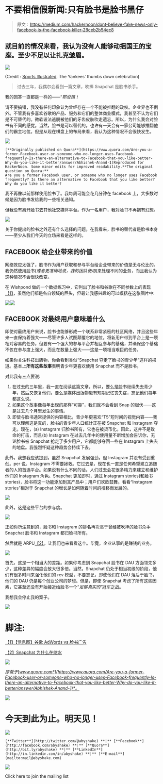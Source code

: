 # 不要相信假新闻:只有脸书是脸书黑仔

> 原文：<https://medium.com/hackernoon/dont-believe-fake-news-only-facebook-is-the-facebook-killer-28ceb2b54ec8>

## 就目前的情况来看，我认为没有人能够动摇国王的宝座。至少不足以让扎克皱眉。

![](img/6230e430fe558c229b25fe0a87ba777e.png)

(Credit : [Sports Illustrated](https://www.si.com/mlb/2017/09/15/yankees-todd-frazier-home-run-thumbs-down-celebration-video). The Yankees’ thumbs down celebration)

> 过去三年，我偶尔会看到一篇文章，吹捧 Snapchat 是脸书杀手。

我的回答一直都是一样的——“*耶没错！*

请不要搞错，我没有任何印象认为曾经存在一个不能被推翻的政权。企业界也不例外。不管我有多喜欢谷歌的产品、服务和它们的整体商业模式，我甚至不认为它们是不可替代的。微软设法逃脱被他们的牙齿皮肤吹走遗忘。所以，为什么我会对脸书有不同的感觉。当然，脸书是可以替代的，也许有一天会有一家公司能够推翻他们的霸主地位。但是从现在棋盘上的布局来看，我认为这种情况不会很快发生。

![](img/dcc03f57c9d66c3428a5279b3ab13f93.png)

```
[**Originally published on Quora**](https://www.quora.com/Are-you-a-former-Facebook-user-or-someone-who-no-longer-uses-Facebook-frequently-Is-there-an-alternative-to-Facebook-that-you-like-better-Why-do-you-like-it-better/answer/Abhishek-Anand-1)Reproduced for HackerNoon. Some minor edits for improved readability.**The original question on Quora:**
Are you a former Facebook user, or someone who no longer uses Facebook frequently? Is there an alternative to Facebook that you like better? Why do you like it better?
```

我不再像以前那样使用脸书了。我每周可能会花几分钟在 facebook 上，大多数时候是因为脸书发给我的一些相关通知。

但我没有离开脸书去其他社交媒体平台。作为一名用户，我对脸书不再抱有幻想。

![](img/dcc03f57c9d66c3428a5279b3ab13f93.png)

关于你提出的脸书之外还有什么选择的问题。在我看来，脸书的替代者是脸书本身——至少从我们今天的立场来看是这样的。

## FACEBOOK 给企业带来的价值

网络效应太强了，脸书作为用户获取和参与平台给企业带来的价值是无与伦比的。我仍然使用脸书(*或者更准确地说，我的团队使用*)来处理不同的业务，而且我认为这种情况不会很快改变。

在 Wishpond 做的一个数据练习中，它列出了脸书和谷歌在不同参数上的表现[【1】](https://www.quora.com/Are-you-a-former-Facebook-user-or-someone-who-no-longer-uses-Facebook-frequently-Is-there-an-alternative-to-Facebook-that-you-like-better-Why-do-you-like-it-better/answer/Abhishek-Anand-1#LAyam)，虽然他们都是各自领域的巨头，但最让我感兴趣的可以概括在这张图片中:

![](img/6676a399e97032cfa52c0ae615f42020.png)![](img/dcc03f57c9d66c3428a5279b3ab13f93.png)

## FACEBOOK 对最终用户意味着什么

即使对最终用户来说，脸书也能够形成一个联系非常紧密的社区网络，并且这些年来一直保持着强大——尽管许多人试图颠覆它的地位。将新用户带到平台上是一项相对容易的任务，但要有一个强大的参与平台并相互参与的基础，并确保这个基础不仅在参与度上强大，而且在数量上强大——这是一项相当艰巨的任务。

如果你关注科技出版物，你会看到类似“Snapchat 夺走了脸书的青少年”这样的报道。基本上**所有这些故事**表明青少年更喜欢使用 Snapchat 而不是脸书。

对此我有三点要说:

1.  在过去的三年里，我一直在阅读这篇文章。所以，要么是脸书继续失去青少年，然后又恢复他们，要么是媒体出版物患有短期记忆丧失症，忘记他们每年都这么说。
2.  如果这个故事像每年出现的那样“可靠”，我们就不会看到 Snap 的起伏——这是过去几个月里发生的事情。
3.  即使与脸书通常提供的内容相比，青少年更喜欢“T5”短时间的视觉内容——我可以理解这是真的，脸书的青少年人口统计正在被 Snapchat 和 Instagram 夺走。现在，(a) Instagram 归脸书所有，它也在被货币化。因此，这并不是致命的打击，而且(b) Instagram 在过去几年中的使用量不断增加会告诉你，无论脸书被 Snapchat 抢走了多少用户，它都能够夺回一些在 Instagram 上失去的地盘。我强烈怀疑这种趋势会持续下去。

此外，我想我应该提到，虽然 Snapchat 发展强劲，但 Instagram 并没有受到重创。per 说，Instagram 不需要拯救。它过去是，现在也一直是任何希望建立追随者的人的首选平台。如果说有什么不同的话，人们过去会花很多精力来建立和维护他们的 Instagram 角色。Snapchat 更加即时，通过 Instagram stories(和脸书 stories)，脸书将这一功能添加到其产品中；用户们欢欣鼓舞。看看“Instagram stories”相对于 Snapchat 的增长是如何随着时间的推移而发展的。

![](img/28559ad94bee9e35e6d1041bc3a2ace6.png)

此外，这是这些平台的参与度。

![](img/bdf887c2894db002c3a749f7e904af68.png)

正如你所注意到的，脸书和 Instagram 的排名再次高于曾经被吹捧的脸书杀手 Snapchat 脸书和 Instagram 都归脸书所有。

然后就是 ARPU[【2】](https://www.recode.net/2018/8/7/17661756/snap-earnings-snapchat-q2-instagram-user-growth)。让我们也来看看这个。毕竟，企业从事的是赚钱的业务。

![](img/8e71636ace6ecf295a67cd536850c983.png)

首先，这是一个相当大的差距。如果你考虑到 Snapchat 脸书在 DAU 方面领先多少，这种差异的幅度会放大很多倍。当然，Snapchat 仍处于相当初级的阶段，他们有很多时间来强化他们的 rev 模型，不要忘记，即使他们在 DAU 落后于脸书，他们的 DAU 仍是每个创业公司的梦想。但是，即使 Snapchat 考虑了所有这些因素，它甚至还没有开始接近给脸书一个“*足够真实的*”冠军之战。

我想我会停止我的案子。

![](img/dcc03f57c9d66c3428a5279b3ab13f93.png)

# **脚注:**

[【1】](https://www.quora.com/Are-you-a-former-Facebook-user-or-someone-who-no-longer-uses-Facebook-frequently-Is-there-an-alternative-to-Facebook-that-you-like-better-Why-do-you-like-it-better/answer/Abhishek-Anand-1#cite-LAyam)[【信息图】谷歌 AdWords vs 脸书广告](https://blog.wishpond.com/post/106238043028/infographic-google-adwords-vs-facebook-ads)

[【2】Snapchat 为什么在缩水](https://www.recode.net/2018/8/7/17661756/snap-earnings-snapchat-q2-instagram-user-growth)

![](img/dcc03f57c9d66c3428a5279b3ab13f93.png)

*原载于*[*www.quora.com*](https://www.quora.com/Are-you-a-former-Facebook-user-or-someone-who-no-longer-uses-Facebook-frequently-Is-there-an-alternative-to-Facebook-that-you-like-better-Why-do-you-like-it-better/answer/Abhishek-Anand-1)*。*

![](img/dcc03f57c9d66c3428a5279b3ab13f93.png)

# 今天到此为止。明天见！

![](img/1a004115101bd35464186ee7e693a69d.png)

```
[**Twitter**](http://twitter.com/@abyshake) **|** [**Facebook**](http://facebook.com/abyshake) **|** [**Quora**](http://bit.ly/abyshake) **|** [**LinkedIn**](http://in.linkedin.com/in/abyshake) **|** [**E-mail**](mailto:mail@abyshake.com)
```

[![](img/7ae1f75c4531aebcbb962bef1645ad9e.png)](https://upscri.be/a5ccb9/)

Click here to join the mailing list
